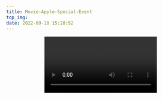 ```yaml
---
title: Movie-Apple-Special-Event
top_img: 
date: 2022-09-10 15:28:52
---
```


<video src="https://636c-cloudbase-baas-3ggi15of2be227d2-1313245095.tcb.qcloud.la/Video/AppleWatch_design-cn.mp4" controls="controls" style="max-width: 100%; display: block; margin-left: auto; margin-right: auto;">
your browser does not support the video tag
</video>